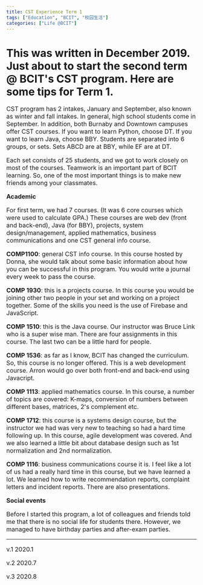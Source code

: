 ```yaml
---
title: CST Experience Term 1
tags: ["Education", "BCIT", "校园生活"] 
categories: ["Life @BCIT"]
---
```

  
# This was written in December 2019. Just about to start the second term @ BCIT's CST program. Here are some tips for Term 1.
<font size="3">


<!-- wp:paragraph -->
<p>CST program has 2 intakes, January and September, also known as winter and fall intakes. In general, high school students come in September. In addition, both Burnaby and Downtown campuses offer CST courses. If you want to learn Python, choose DT. If you want to learn Java, choose BBY. Students are separated into 6 groups, or sets. Sets ABCD are at BBY, while EF are at DT.  </p>
<!-- /wp:paragraph -->

<!-- wp:paragraph -->
<p>Each set consists of 25 students, and we got to work closely on most of the courses. Teamwork is an important part of BCIT learning. So, one of the most important things is to make new friends among your classmates.</p>
<!-- /wp:paragraph -->

<!-- wp:paragraph -->
<p><strong>Academic</strong></p>
<!-- /wp:paragraph -->

<!-- wp:paragraph -->
<p>For first term, we had 7 courses. (It was 6 core courses which were used to calculate GPA.)  These courses are web dev (front and back-end), Java (for BBY), projects, system design/management, applied mathematics, business communications and one CST general info course. </p>
<!-- /wp:paragraph -->

<!-- wp:paragraph -->
<p><strong>COMP1100</strong>: general CST info course. In this course hosted by Donna, she would talk about some basic information about how you can be successful in this program. You would write a journal every week to pass the course.</p>
<!-- /wp:paragraph -->

<!-- wp:paragraph -->
<p><strong>COMP 1930</strong>: this is a projects course. In this course you would be joining other two people in your set and working on a project together. Some of the skills you need is the use of Firebase and JavaScript. </p>
<!-- /wp:paragraph -->

<!-- wp:paragraph -->
<p><strong>COMP 1510</strong>: this is the Java course. Our instructor was Bruce Link who is a super wise man. There are four assignments in this course. The last two can be a little hard for people.</p>
<!-- /wp:paragraph -->

<!-- wp:paragraph -->
<p><strong>COMP 1536</strong>: as far as I know, BCIT has changed the curriculum. So, this course is no longer offered. This is a web development course. Arron would go over both front-end and back-end using Javacript.</p>
<!-- /wp:paragraph -->

<!-- wp:paragraph -->
<p><strong>COMP 1113</strong>: applied mathematics course. In this course, a number of topics are covered: K-maps, conversion of numbers between different bases, matrices, 2's complement etc.</p>
<!-- /wp:paragraph -->

<!-- wp:paragraph -->
<p><strong>COMP 1712</strong>: this course is a systems design course, but the instructor we had was very new to teaching so had a hard time following up. In this course, agile development was covered. And we also learned a little bit about database design such as 1st normalization and 2nd normalization.</p>
<!-- /wp:paragraph -->

<!-- wp:paragraph -->
<p><strong>COMP 1116</strong>: business communications course it is. I feel like a lot of us had a really hard time in this course, but we have learned a lot. We learned how to write recommendation reports, complaint letters and incident reports. There are also presentations. </p>
<!-- /wp:paragraph -->

<!-- wp:paragraph -->
<p><strong>Social events</strong></p>
<!-- /wp:paragraph -->

<!-- wp:paragraph -->
<p>Before I started this program, a lot of colleagues and friends told me that there is no social life for students there. However, we managed to have birthday parties and after-exam parties.</p>
<!-- /wp:paragraph -->  
 
--- 
v.1 2020.1  

v.2 2020.7  

v.3 2020.8  
</font>

